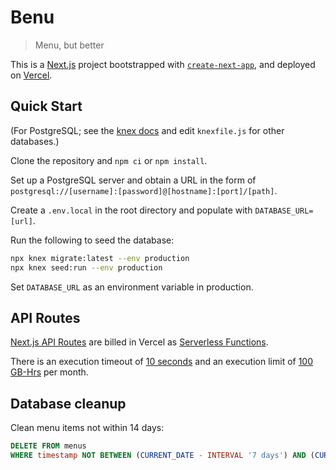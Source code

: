 # Benu

> Menu, but better

This is a [Next.js](https://nextjs.org/) project bootstrapped with [`create-next-app`](https://github.com/vercel/next.js/tree/canary/packages/create-next-app), and deployed on [Vercel](https://vercel.com/docs/frameworks/nextjs).

## Quick Start

(For PostgreSQL; see the [knex docs](https://knexjs.org/guide/#configuration-options) and edit `knexfile.js` for other databases.)

Clone the repository and `npm ci` or `npm install`.

Set up a PostgreSQL server and obtain a URL in the form of `postgresql://[username]:[password]@[hostname]:[port]/[path]`.

Create a `.env.local` in the root directory and populate with `DATABASE_URL=[url]`.

Run the following to seed the database:
```bash
npx knex migrate:latest --env production
npx knex seed:run --env production
```

Set `DATABASE_URL` as an environment variable in production.

## API Routes

[Next.js API Routes](https://nextjs.org/docs/api-routes/introduction) are billed in Vercel as [Serverless Functions](https://vercel.com/docs/concepts/limits/usage#serverless-functions).

There is an execution timeout of [10 seconds](https://vercel.com/docs/concepts/limits/overview#general-limits) and an execution limit of [100 GB-Hrs](https://vercel.com/docs/concepts/limits/overview#typical-monthly-usage-guidelines) per month.

## Database cleanup

Clean menu items not within 14 days:

```SQL
DELETE FROM menus
WHERE timestamp NOT BETWEEN (CURRENT_DATE - INTERVAL '7 days') AND (CURRENT_DATE + INTERVAL '7 days')
```
